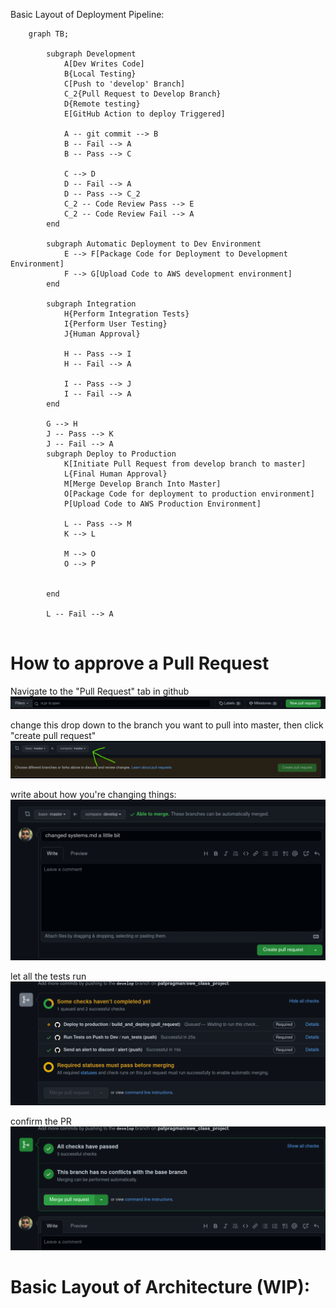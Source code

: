 Basic Layout of Deployment Pipeline:
```mermaid
    graph TB;
        
        subgraph Development
            A[Dev Writes Code]
            B{Local Testing}
            C[Push to 'develop' Branch]
            C_2{Pull Request to Develop Branch}
            D{Remote testing}
            E[GitHub Action to deploy Triggered]
            
            A -- git commit --> B
            B -- Fail --> A
            B -- Pass --> C

            C --> D
            D -- Fail --> A
            D -- Pass --> C_2
            C_2 -- Code Review Pass --> E
            C_2 -- Code Review Fail --> A
        end
    
        subgraph Automatic Deployment to Dev Environment
            E --> F[Package Code for Deployment to Development Environment]
            F --> G[Upload Code to AWS development environment]
        end
        
        subgraph Integration
            H{Perform Integration Tests}
            I{Perform User Testing}
            J{Human Approval}
            
            H -- Pass --> I
            H -- Fail --> A
            
            I -- Pass --> J
            I -- Fail --> A
        end
        
        G --> H
        J -- Pass --> K
        J -- Fail --> A
        subgraph Deploy to Production
            K[Initiate Pull Request from develop branch to master]
            L{Final Human Approval}
            M[Merge Develop Branch Into Master]
            O[Package Code for deployment to production environment]
            P[Upload Code to AWS Production Environment]
            
            L -- Pass --> M
            K --> L
            
            M --> O
            O --> P
            
            
        end
        
        L -- Fail --> A
        

```

# How to approve a Pull Request
Navigate to the "Pull Request" tab in github
![img.png](img.png)

change this drop down to the branch you want to pull into master, then click "create pull request"
![img_1.png](img_1.png)

write about how you're changing things:
![img_2.png](img_2.png)

let all the tests run
![img_3.png](img_3.png)

confirm the PR
![img_4.png](img_4.png)


# Basic Layout of Architecture (WIP):
